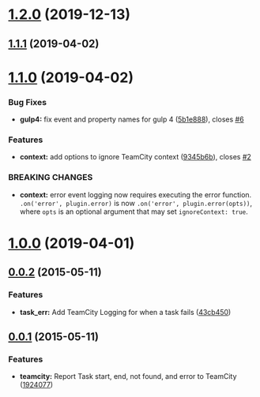 # [1.2.0](https://github.com/aranasoft/gulp-teamcity-reporter/compare/v1.1.1...v1.2.0) (2019-12-13)



## [1.1.1](https://github.com/aranasoft/gulp-teamcity-reporter/compare/v1.1.0...v1.1.1) (2019-04-02)



# [1.1.0](https://github.com/aranasoft/gulp-teamcity-reporter/compare/v1.0.0...v1.1.0) (2019-04-02)


### Bug Fixes

* **gulp4:** fix event and property names for gulp 4 ([5b1e888](https://github.com/aranasoft/gulp-teamcity-reporter/commit/5b1e88805db6a9f3164aafce536206aef9a55d39)), closes [#6](https://github.com/aranasoft/gulp-teamcity-reporter/issues/6)


### Features

* **context:** add options to ignore TeamCity context ([9345b6b](https://github.com/aranasoft/gulp-teamcity-reporter/commit/9345b6b482211bc4d2d05f80a3b90d93dd43d68b)), closes [#2](https://github.com/aranasoft/gulp-teamcity-reporter/issues/2)


### BREAKING CHANGES

* **context:** error event logging now requires executing the error function.
    `.on('error', plugin.error)` is now
    `.on('error', plugin.error(opts))`, where `opts` is an optional
    argument that may set `ignoreContext: true`.



# [1.0.0](https://github.com/aranasoft/gulp-teamcity-reporter/compare/v0.0.2...v1.0.0) (2019-04-01)



## [0.0.2](https://github.com/aranasoft/gulp-teamcity-reporter/compare/v0.0.1...v0.0.2) (2015-05-11)


### Features

* **task_err:** Add TeamCity Logging for when a task fails ([43cb450](https://github.com/aranasoft/gulp-teamcity-reporter/commit/43cb450d0b35d5dc1f2b8af9eaa49815c95b5bbe))



## [0.0.1](https://github.com/aranasoft/gulp-teamcity-reporter/compare/19240774f0385d6bb15970f2f20c12c289a60a97...v0.0.1) (2015-05-11)


### Features

* **teamcity:** Report Task start, end, not found, and error to TeamCity ([1924077](https://github.com/aranasoft/gulp-teamcity-reporter/commit/19240774f0385d6bb15970f2f20c12c289a60a97))



